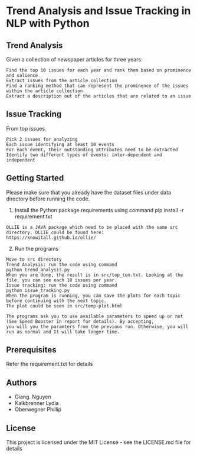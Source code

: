 # Trend Analysis and Issue Tracking in NLP with Python

## Trend Analysis
Given a collection of newspaper articles for three years:
```
Find the top 10 issues for each year and rank them based on prominence and salience 
Extract issues from the article collection  
Find a ranking method that can represent the prominence of the issues within the article collection 
Extract a description out of the articles that are related to an issue 
```
## Issue Tracking
From top issues
```
Pick 2 issues for analyzing  
Each issue identifying at least 10 events 
For each event, their outstanding attributes need to be extracted 
Identify two different types of events: inter-dependent and independent
```
## Getting Started
Please make sure that you already have the dataset files under data directory before running the code.
1. Install the Python package requirements using command
    pip install -r requirement.txt
```
OLLIE is a JAVA package which need to be placed with the same src directory. OLLIE could be found here: https://knowitall.github.io/ollie/
```
2. Run the programs
```
Move to src directory
Trend Analysis: run the code using command
python trend_analysis.py
When you are done, the result is in src/top_ten.txt. Looking at the file, you can see each 10 issues per year.
Issue tracking: run the code using command
python issue_tracking.py 
When the program is running, you can save the plots for each topic before continuing with the next topic. 
The plot could be seen in src/temp-plot.html
```
``` 
The programs ask you to use available parameters to speed up or not (See Speed Booster in report for details). By accepting,
you will you the paramters from the previous run. Otherwise, you will run as normal and It will take longer time.
```
## Prerequisites
Refer the requirement.txt for details

## Authors
* Giang. Nguyen
* Kalkbrenner Lydia
* Oberwegner Phillip

## License
This project is licensed under the MIT License - see the LICENSE.md file for details

